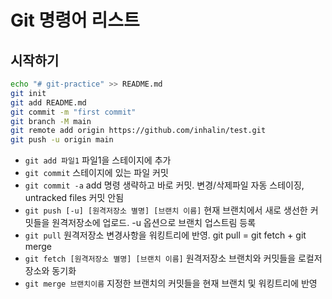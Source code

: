 # Git 명령어 리스트

## 시작하기

```sh
echo "# git-practice" >> README.md
git init
git add README.md
git commit -m "first commit"
git branch -M main
git remote add origin https://github.com/inhalin/test.git
git push -u origin main
```

- `git add 파일1` 파일1을 스테이지에 추가
- `git commit` 스테이지에 있는 파일 커밋
- `git commit -a` add 명령 생략하고 바로 커밋. 변경/삭제파일 자동 스테이징, untracked files 커밋 안됨
- `git push [-u] [원격저장소 별명] [브랜치 이름]` 현재 브랜치에서 새로 생선한 커밋들을 원격저장소에 업로드. -u 옵션으로 브랜치 업스트림 등록
- `git pull` 원격저장소 변경사항을 워킹트리에 반영. git pull = git fetch + git merge
- `git fetch [원격저장소 별명] [브랜치 이름]` 원격저장소 브랜치와 커밋들을 로컬저장소와 동기화
- `git merge 브랜치이름` 지정한 브랜치의 커밋들을 현재 브랜치 및 워킹트리에 반영